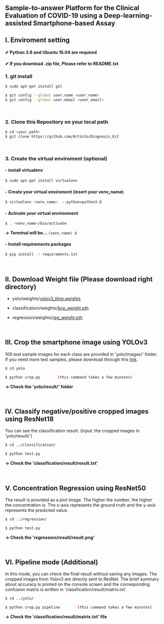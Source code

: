 ## Sample-to-answer Platform for the Clinical Evaluation of COVID-19 using a Deep-learning-assisted Smartphone-based Assay
## I. Enviroment setting
#### ✔ Python 3.8 and Ubuntu 16.04 are required
#### ✔ If you download .zip file, Please refer to README.txt
### 1. git install
```bash
$ sudo apt-get install git

$ git config --global user.name <user_name>
$ git config --global user.email <user_email>
```

<br>

### 2. Clone this Repository on your local path
```bash
$ cd <your_path>
$ git clone https://github.com/Artinto/Diagnosis_Kit
```

<br>

### 3. Create the virtual enviroment (optional)
        
#### - install virtualenv
```bash
$ sudo apt-get install virtualenv
```

#### - Create your virtual enviroment (insert your venv_name)
```bash
$ virtualenv <venv_name>  --python=python3.8
```

#### - Activate your virtual environment
```bash
$ . <venv_name>/bin/activate
```
**&rarr; Terminal will be...**   ```(venv_name) $ ```
  
#### -  Install requirements packages
```bash
$ pip install -r requirements.txt
```

<br>

## II. Download Weight file (Please download right directory)
- yolo/weights/[yolov3_tline.weights](https://drive.google.com/file/d/1QTrlcYSU8M6GGecWqhspaNu0iBD9__RJ/view?usp=sharing)

- classification/weights/[bce_weight.pth](https://drive.google.com/file/d/1L7DCQpbuqNUR-hDSy4NdsYtFJbCJj1m-/view?usp=sharing)

- regression/weights/[reg_weight.pth](https://drive.google.com/file/d/1uXvbIWH51fu283BL7TUqmzuJOtjSvZ8l/view?usp=sharing)

<br>

## III. Crop the smartphone image using YOLOv3
100 test sample images for each class are provided in 'yolo/images/' folder. If you need more test samples, please download through this [link](https://drive.google.com/file/d/1wq5-V3CD3OE3TdBWT1oZ15-qrFHPJqlD/view?usp=sharing). 
	
```bash
$ cd yolo

$ python crop.py        (this command takes a few minutes)
```
**&rarr; Check the 'yolo/result/' folder**

<br>

## IV. Classify negative/positive cropped images using ResNet18
You can see the classification result. 
(input: the cropped images in 'yolo/result/')


```bash
$ cd ../classification/

$ python test.py
```	
**&rarr; Check the 'classification/result/result.txt'**

<br>

## V. Concentration Regression using ResNet50
The result is provided as a plot image. The higher the number, the higher the concentration is. The x-axis represents the ground truth and the y-axis represents the predicted value.

```bash
$ cd ../regression/

$ python test.py
```
**&rarr; Check the 'regression/result/result.png'**

<br>

## VI. Pipeline mode (Additional)
In this mode, you can check the final result without saving any images. The cropped images from Yolov3 are directly sent to ResNet. The brief summary about accuracy is printed on the console screen and the corresponding confusion matrix is written in 'classfication/result/matrix.txt'.

```bash
$ cd ../yolo/

$ python crop.py pipeline        (this command takes a few minutes)
```
**&rarr; Check the 'classification/result/matrix.txt' file**
